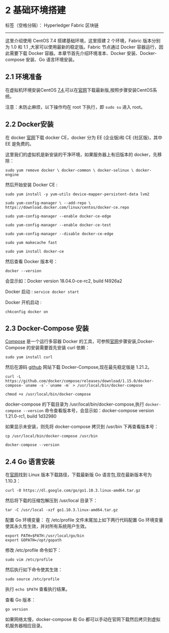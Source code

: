 ﻿# 2 基础环境搭建

标签（空格分隔）： Hyperledger Fabric 区块链 

---

这里介绍使用 CentOS 7.4 搭建基础环境，这里搭建 2 个环境，Fabric 版本分别为 1.0 和 1.1 ,大家可以使用最新的稳定版。Fabric 节点通过 Docker 容器运行，因此需要下载 Docker 容器。本章节首先介绍环境准本、Docker 安装、Docker-compose 安装、Go 语言环境安装。

## 2.1 环境准备

在虚拟机环境安装CentOS [7.4](http://ftp.tsukuba.wide.ad.jp/Linux/centos/7/isos/x86_64/CentOS-7-x86_64-Everything-1804.iso),可以在[官网](https://www.centos.org/download/)下载最新版,按照步骤安装CentOS系统。

注意：未防止麻烦，以下操作均在 root 下执行，即 `sudo su` 进入 root。
## 2.2 Docker安装
在 docker [官网](https://www.docker.com/)下载 docker CE，docker 分为 EE (企业版)和 CE (社区版)，其中 EE 是免费的。

这里我们的虚拟机是新安装的干净环境，如果服务器上有旧版本的 docker，先移除：

`sudo yum remove docker \ docker-common \ docker-selinux \ docker-engine`

然后开始安装 Docker CE :

`sudo yum install -y yum-utils device-mapper-persistent-data lvm2`

`sudo yum-config-manager \ --add-repo \ https://download.docker.com/linux/centos/docker-ce.repo`

`sudo yum-config-manager --enable docker-ce-edge`

`sudo yum-config-manager --enable docker-ce-test`

`sudo yum-config-manager --disable docker-ce-edge`

`sudo yum makecache fast`

`sudo yum install docker-ce`

然后查看 Docker 版本号：

`docker --version`

会显示如：Docker version 18.04.0-ce-rc2, build f4926a2

Docker 启动 :
`service docker start`

Docker 开机启动 :

`chkconfig docker on`

## 2.3 Docker-Compose 安装
[Compose](https://docs.docker.com/compose/) 是一个运行多容器 Docker 的工具，可参照[官网](https://docs.docker.com/compose/install/)步骤安装,Docker-Compose 的安装需要首先安装 curl 依赖：

`sudo yum install curl`

然后在源码 [github](https://github.com/docker/compose/releases) 网站下载 Docker-Compose,现在最先稳定版是 1.21.2。

``curl -L https://github.com/docker/compose/releases/download/1.15.0/docker-compose-`uname -s`-`uname -m` > /usr/local/bin/docker-compose``

`chmod +x /usr/local/bin/docker-compose`

docker-compose 的下载目录为 /usr/local/bin/docker-compose,执行 `docker-compose --version` 命令查看版本号，会显示如：docker-compose version 1.21.0-rc1, build 1d32980

如果显示未安装，则先将 docker-compose 拷贝到 /usr/bin 下再查看版本号：

`cp /usr/local/bin/docker-compose /usr/bin`

`docker-compose --version`
## 2.4 Go 语言安装

在[官网](https://golang.org/)找到 Linux 版本下载路径，下载最新版 Go 语言包,现在最新版本号为 1.10.3：

`curl -O https://dl.google.com/go/go1.10.3.linux-amd64.tar.gz`

然后将下载的压缩包解压到 /usr/local 目录下：

`tar -C /usr/local -xzf go1.10.3.linux-amd64.tar.gz`

配置 Go 环境变量：
在 /etc/profile 文件末尾加上如下两行代码配置 Go 环境变量使其永久性生效，并对所有系统用户生效。

```shell
export PATH=$PATH:/usr/local/go/bin
export GOPATH=/opt/gopath
```

修改 /etc/profile 命令如下：

`sudo vim /etc/profile`

然后执行如下命令使其生效：

`sudo source /etc/profile`

执行 `echo $PATH` 查看执行结果。

查看 Go 版本：

`go version`

如果网络太慢，docker-compose 和 Go 都可以手动在官网下载然后拷贝到虚拟机服务器相应目录。
